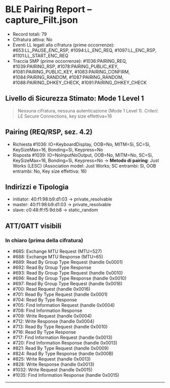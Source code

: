 # BLE Pairing Report – capture_Filt.json
- Record totali: 79
- Cifratura attiva: No
- Eventi LL legati alla cifratura (prime occorrenze): #653:LL_PAUSE_ENC_RSP, #1094:LL_ENC_REQ, #1097:LL_ENC_RSP, #1101:LL_START_ENC_REQ
- Traccia SMP (prime occorrenze): #1036:PAIRING_REQ, #1039:PAIRING_RSP, #1078:PAIRING_PUBLIC_KEY, #1081:PAIRING_PUBLIC_KEY, #1083:PAIRING_CONFIRM, #1084:PAIRING_RANDOM, #1087:PAIRING_RANDOM, #1088:PAIRING_DHKEY_CHECK, #1091:PAIRING_DHKEY_CHECK

## Livello di Sicurezza Stimato: Mode 1 Level 1
> Nessuna cifratura, nessuna autenticazione (Mode 1 Level 1).
_Criteri:_ LE Secure Connections, key size effettiva=16

## Pairing (REQ/RSP, sez. 4.2)
- Richiesta  #1036: IO=KeyboardDisplay, OOB=No, MITM=Sì, SC=Sì, KeySizeMax=16, Bonding=Sì, Keypress=No
- Risposta   #1039: IO=NoInputNoOutput, OOB=No, MITM=No, SC=Sì, KeySizeMax=16, Bonding=Sì, Keypress=No
→ **Metodo di pairing**: Just Works (LESC)  (Association model: Just Works; SC entrambi: Sì, OOB entrambi: No, Key size effettiva: 16)

## Indirizzi e Tipologia
- initiator: 40:f1:98:b9:d1:03  →  private_resolvable
- master: 40:f1:98:b9:d1:03  →  private_resolvable
- slave: c0:48:ff:f5:9d:b8  →  static_random

## ATT/GATT visibili
### In chiaro (prima della cifratura)
- #685: Exchange MTU Request (MTU=527)
- #688: Exchange MTU Response (MTU=65)
- #689: Read By Group Type Request (handle 0x0001)
- #692: Read By Group Type Response
- #693: Read By Group Type Request (handle 0x0010)
- #696: Read By Group Type Response (handle 0x0010)
- #697: Read By Group Type Request (handle 0x0016)
- #700: Read Request (handle 0x0016)
- #701: Read By Type Request (handle 0x0001)
- #704: Read By Type Response
- #705: Find Information Request (handle 0x0004)
- #708: Find Information Response
- #709: Write Request (handle 0x0004)
- #712: Write Response (handle 0x0004)
- #713: Read By Type Request (handle 0x0010)
- #716: Read By Type Response
- #717: Find Information Request (handle 0x0013)
- #720: Find Information Response (handle 0x0013)
- #821: Read By Type Request (handle 0x0009)
- #824: Read By Type Response (handle 0x000B)
- #825: Write Request (handle 0x0013)
- #828: Write Response (handle 0x0013)
- #1032: Write Request (handle 0x0015)
- #1035: Find Information Response (handle 0x0015)

---